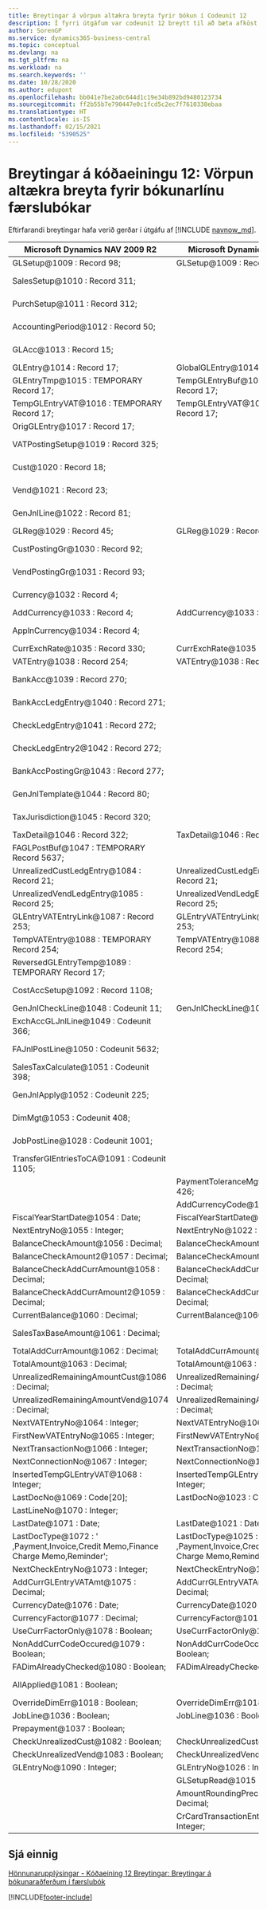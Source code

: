 ```yaml
---
title: Breytingar á vörpun altækra breyta fyrir bókun í Codeunit 12
description: Í fyrri útgáfum var codeunit 12 breytt til að bæta afköst í bókun úr almennri færslubók. Upplýsingar um breytingar á altækum breytum.
author: SorenGP
ms.service: dynamics365-business-central
ms.topic: conceptual
ms.devlang: na
ms.tgt_pltfrm: na
ms.workload: na
ms.search.keywords: ''
ms.date: 10/28/2020
ms.author: edupont
ms.openlocfilehash: bb041e7be2a0c644d1c19e34b892bd9480123734
ms.sourcegitcommit: ff2b55b7e790447e0c1fcd5c2ec7f7610338ebaa
ms.translationtype: HT
ms.contentlocale: is-IS
ms.lasthandoff: 02/15/2021
ms.locfileid: "5390525"
---
```

# <a name="historical-changes-to-codeunit-12-mapping-global-variables-for-general-journal-post-line"></a>Breytingar á kóðaeiningu 12: Vörpun altækra breyta fyrir bókunarlínu færslubókar

Eftirfarandi breytingar hafa verið gerðar í útgáfu af [!INCLUDE [navnow_md](includes/navnow_md.md)].  

|**Microsoft Dynamics NAV 2009 R2**|**Microsoft Dynamics NAV 2013 R2**|**Athugasemd**|  
|----------------------------------------|----------------------------------------|-----------------|  
|GLSetup@1009 : Record 98;|GLSetup@1009 : Record 98;|Óbreytt|  
|SalesSetup@1010 : Record 311;||Breytt í staðbundið|  
|PurchSetup@1011 : Record 312;||Breytt í staðbundið|  
|AccountingPeriod@1012 : Record 50;||Breytt í staðbundið|  
|GLAcc@1013 : Record 15;||Breytt í staðbundið|  
|GLEntry@1014 : Record 17;|GlobalGLEntry@1014 : Record 17;|Endurnefnt|  
|GLEntryTmp@1015 : TEMPORARY Record 17;|TempGLEntryBuf@1010 : TEMPORARY Record 17;|Endurnefnt|  
|TempGLEntryVAT@1016 : TEMPORARY Record 17;|TempGLEntryVAT@1016 : TEMPORARY Record 17;|Óbreytt|  
|OrigGLEntry@1017 : Record 17;||Eytt|  
|VATPostingSetup@1019 : Record 325;||Breytt í staðbundið|  
|Cust@1020 : Record 18;||Breytt í staðbundið|  
|Vend@1021 : Record 23;||Breytt í staðbundið|  
|GenJnlLine@1022 : Record 81;||Breytt í staðbundið|  
|GLReg@1029 : Record 45;|GLReg@1029 : Record 45;|Óbreytt|  
|CustPostingGr@1030 : Record 92;||Breytt í staðbundið|  
|VendPostingGr@1031 : Record 93;||Breytt í staðbundið|  
|Currency@1032 : Record 4;||Breytt í staðbundið|  
|AddCurrency@1033 : Record 4;|AddCurrency@1033 : Record 4;|Óbreytt|  
|ApplnCurrency@1034 : Record 4;||Breytt í staðbundið|  
|CurrExchRate@1035 : Record 330;|CurrExchRate@1035 : Record 330;|Óbreytt|  
|VATEntry@1038 : Record 254;|VATEntry@1038 : Record 254;|Óbreytt|  
|BankAcc@1039 : Record 270;||Breytt í staðbundið|  
|BankAccLedgEntry@1040 : Record 271;||Breytt í staðbundið|  
|CheckLedgEntry@1041 : Record 272;||Breytt í staðbundið|  
|CheckLedgEntry2@1042 : Record 272;||Breytt í staðbundið|  
|BankAccPostingGr@1043 : Record 277;||Breytt í staðbundið|  
|GenJnlTemplate@1044 : Record 80;||Breytt í staðbundið|  
|TaxJurisdiction@1045 : Record 320;||Breytt í staðbundið|  
|TaxDetail@1046 : Record 322;|TaxDetail@1046 : Record 322;|Óbreytt|  
|FAGLPostBuf@1047 : TEMPORARY Record 5637;||Breytt í staðbundið|  
|UnrealizedCustLedgEntry@1084 : Record 21;|UnrealizedCustLedgEntry@1084 : Record 21;|Óbreytt|  
|UnrealizedVendLedgEntry@1085 : Record 25;|UnrealizedVendLedgEntry@1085 : Record 25;|Óbreytt|  
|GLEntryVATEntryLink@1087 : Record 253;|GLEntryVATEntryLink@1087 : Record 253;|Óbreytt|  
|TempVATEntry@1088 : TEMPORARY Record 254;|TempVATEntry@1088 : TEMPORARY Record 254;|Óbreytt|  
|ReversedGLEntryTemp@1089 : TEMPORARY Record 17;||Fært í Codeunit17|  
|CostAccSetup@1092 : Record 1108;||Breytt í staðbundið|  
|GenJnlCheckLine@1048 : Codeunit 11;|GenJnlCheckLine@1001 : Codeunit 11;|Óbreytt|  
|ExchAccGLJnlLine@1049 : Codeunit 366;||Breytt í staðbundið|  
|FAJnlPostLine@1050 : Codeunit 5632;||Breytt í staðbundið|  
|SalesTaxCalculate@1051 : Codeunit 398;||Breytt í staðbundið|  
|GenJnlApply@1052 : Codeunit 225;||Breytt í staðbundið|  
|DimMgt@1053 : Codeunit 408;||Breytt í staðbundið|  
|JobPostLine@1028 : Codeunit 1001;||Breytt í staðbundið|  
|TransferGlEntriesToCA@1091 : Codeunit 1105;||Breytt í staðbundið|  
||PaymentToleranceMgt@1002 : Codeunit 426;|Bætt við|  
||AddCurrencyCode@1117 : Code[10];|Bætt við|  
|FiscalYearStartDate@1054 : Date;|FiscalYearStartDate@1011 : Date;|Óbreytt|  
|NextEntryNo@1055 : Integer;|NextEntryNo@1022 : Integer;|Óbreytt|  
|BalanceCheckAmount@1056 : Decimal;|BalanceCheckAmount@1056 : Decimal;|Óbreytt|  
|BalanceCheckAmount2@1057 : Decimal;|BalanceCheckAmount2@1057 : Decimal;|Óbreytt|  
|BalanceCheckAddCurrAmount@1058 : Decimal;|BalanceCheckAddCurrAmount@1058 : Decimal;|Óbreytt|  
|BalanceCheckAddCurrAmount2@1059 : Decimal;|BalanceCheckAddCurrAmount2@1059 : Decimal;|Óbreytt|  
|CurrentBalance@1060 : Decimal;|CurrentBalance@1060 : Decimal;|Óbreytt|  
|SalesTaxBaseAmount@1061 : Decimal;||Breytt í staðbundið|  
|TotalAddCurrAmount@1062 : Decimal;|TotalAddCurrAmount@1062 : Decimal;|Óbreytt|  
|TotalAmount@1063 : Decimal;|TotalAmount@1063 : Decimal;|Óbreytt|  
|UnrealizedRemainingAmountCust@1086 : Decimal;|UnrealizedRemainingAmountCust@1086 : Decimal;|Óbreytt|  
|UnrealizedRemainingAmountVend@1074 : Decimal;|UnrealizedRemainingAmountVend@1074 : Decimal;|Óbreytt|  
|NextVATEntryNo@1064 : Integer;|NextVATEntryNo@1064 : Integer;|Óbreytt|  
|FirstNewVATEntryNo@1065 : Integer;|FirstNewVATEntryNo@1065 : Integer;|Óbreytt|  
|NextTransactionNo@1066 : Integer;|NextTransactionNo@1066 : Integer;|Óbreytt|  
|NextConnectionNo@1067 : Integer;|NextConnectionNo@1067 : Integer;|Óbreytt|  
|InsertedTempGLEntryVAT@1068 : Integer;|InsertedTempGLEntryVAT@1027 : Integer;|Óbreytt|  
|LastDocNo@1069 : Code[20];|LastDocNo@1023 : Code[20];|Óbreytt|  
|LastLineNo@1070 : Integer;||Eytt|  
|LastDate@1071 : Date;|LastDate@1021 : Date;|Óbreytt|  
|LastDocType@1072 : ' ,Payment,Invoice,Credit Memo,Finance Charge Memo,Reminder';|LastDocType@1025 : ' ,Payment,Invoice,Credit Memo,Finance Charge Memo,Reminder';|Óbreytt|  
|NextCheckEntryNo@1073 : Integer;|NextCheckEntryNo@1028 : Integer;|Óbreytt|  
|AddCurrGLEntryVATAmt@1075 : Decimal;|AddCurrGLEntryVATAmt@1017 : Decimal;|Óbreytt|  
|CurrencyDate@1076 : Date;|CurrencyDate@1020 : Date;|Óbreytt|  
|CurrencyFactor@1077 : Decimal;|CurrencyFactor@1019 : Decimal;|Óbreytt|  
|UseCurrFactorOnly@1078 : Boolean;|UseCurrFactorOnly@1078 : Boolean;|Óbreytt|  
|NonAddCurrCodeOccured@1079 : Boolean;|NonAddCurrCodeOccured@1079 : Boolean;|Óbreytt|  
|FADimAlreadyChecked@1080 : Boolean;|FADimAlreadyChecked@1080 : Boolean;|Óbreytt|  
|AllApplied@1081 : Boolean;||Breytt í staðbundið|  
|OverrideDimErr@1018 : Boolean;|OverrideDimErr@1018 : Boolean;|Óbreytt|  
|JobLine@1036 : Boolean;|JobLine@1036 : Boolean;|Óbreytt|  
|Prepayment@1037 : Boolean;||Eytt|  
|CheckUnrealizedCust@1082 : Boolean;|CheckUnrealizedCust@1082 : Boolean;|Óbreytt|  
|CheckUnrealizedVend@1083 : Boolean;|CheckUnrealizedVend@1083 : Boolean;|Óbreytt|  
|GLEntryNo@1090 : Integer;|GLEntryNo@1026 : Integer;|Óbreytt|  
||GLSetupRead@1015 : Boolean;|Bætt við|  
||AmountRoundingPrecision@1012 : Decimal;|Bætt við|  
||CrCardTransactionEntryNo@1013 : Integer;|Bætt við|  

## <a name="see-also"></a>Sjá einnig  
 [Hönnunarupplýsingar - Kóðaeining 12 Breytingar: Breytingar á bókunaraðferðum í færslubók](design-details-codeunit-12-changes-changes-in-general-journal-post-procedures.md)


[!INCLUDE[footer-include](includes/footer-banner.md)]